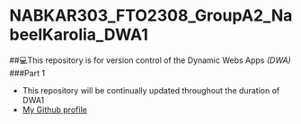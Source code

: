 # **NABKAR303_FTO2308_GroupA2_NabeelKarolia_DWA1**

##💻This repository is for version control of the Dynamic Webs Apps _(DWA)_
###Part 1

- This repository will be continually updated throughout the duration of DWA1
- [My Github profile](https://github.com/NabsK)

